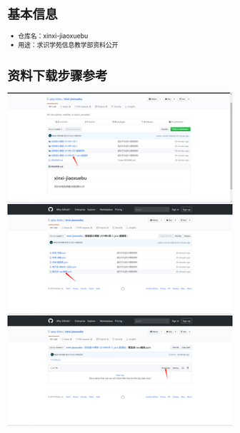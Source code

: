# 基本信息

- 仓库名：xinxi-jiaoxuebu
- 用途：求识学苑信息教学部资料公开

# 资料下载步骤参考
![0](./docs/img/download-operation-guid-0.png)
![1](./docs/img/download-operation-guid-1.png)
![2](./docs/img/download-operation-guid-2.png)
